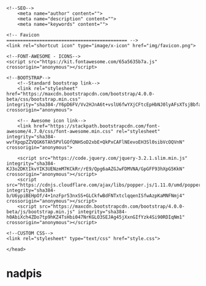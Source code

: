 <!DOCTYPE html>
<html>
<head>
	<title>HTML CSS</title>
	<meta name="viewport" content="width=device-width, initial-scale=1">
	<meta charset="utf-8">

	<!--SEO-->
		<meta name="author" content="">
	    <meta name="description" content="">
	    <meta name="keywords" content="">
    	
   	<!-- Favicon
   	============================================ -->
	<link rel="shortcut icon" type="image/x-icon" href="img/favicon.png"> 

	<!--FONT-AWESOME - ICONS-->
    <script src="https://kit.fontawesome.com/65a5635b7a.js" crossorigin="anonymous"></script>

	<!--BOOTSTRAP-->
		<!--Standard bootstrap link-->
		<link rel="stylesheet" href="https://maxcdn.bootstrapcdn.com/bootstrap/4.0.0-beta/css/bootstrap.min.css" integrity="sha384-/Y6pD6FV/Vv2HJnA6t+vslU6fwYXjCFtcEpHbNJ0lyAFsXTsjBbfaDjzALeQsN6M" crossorigin="anonymous">
		
		<!-- Awesome icon link-->
		<link href="https://stackpath.bootstrapcdn.com/font-awesome/4.7.0/css/font-awesome.min.css" rel="stylesheet" integrity="sha384-wvfXpqpZZVQGK6TAh5PVlGOfQNHSoD2xbE+QkPxCAFlNEevoEH3Sl0sibVcOQVnN" crossorigin="anonymous">

		<script src="https://code.jquery.com/jquery-3.2.1.slim.min.js" integrity="sha384-KJ3o2DKtIkvYIK3UENzmM7KCkRr/rE9/Qpg6aAZGJwFDMVNA/GpGFF93hXpG5KkN" crossorigin="anonymous"></script>
		<script src="https://cdnjs.cloudflare.com/ajax/libs/popper.js/1.11.0/umd/popper.min.js" integrity="sha384-b/U6ypiBEHpOf/4+1nzFpr53nxSS+GLCkfwBdFNTxtclqqenISfwAzpKaMNFNmj4" crossorigin="anonymous"></script>
		<script src="https://maxcdn.bootstrapcdn.com/bootstrap/4.0.0-beta/js/bootstrap.min.js" integrity="sha384-h0AbiXch4ZDo7tp9hKZ4TsHbi047NrKGLO3SEJAg45jXxnGIfYzk4Si90RDIqNm1" crossorigin="anonymous"></script>
	
	<!--CUSTOM CSS-->
	<link rel="stylesheet" type="text/css" href="style.css">
	
	</head>
<body>
  <h1>nadpis</h1>

<!--CUSTOM JS-->
<script src="script.js"></script>
</body>
</html>
